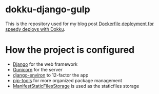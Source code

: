 # dokku-django-gulp

This is the repository used for my blog post [Dockerfile deployment for speedy deploys with Dokku].

# How the project is configured

* [Django] for the web framework
* [Gunicorn] for the server
* [django-environ] to 12-factor the app
* [pip-tools] for more organized package management
* [ManifestStaticFilesStorage] is used as the staticfiles storage

[Dockerfile deployment for speedy deploys with Dokku]:#todo
[Django]:http://djangoproject.com/
[Gunicorn]:http://gunicorn.org/
[django-environ]:https://github.com/joke2k/django-environ
[pip-tools]:https://github.com/nvie/pip-tools
[ManifestStaticFilesStorage]:https://docs.djangoproject.com/en/1.8/ref/contrib/staticfiles/#manifeststaticfilesstorage
